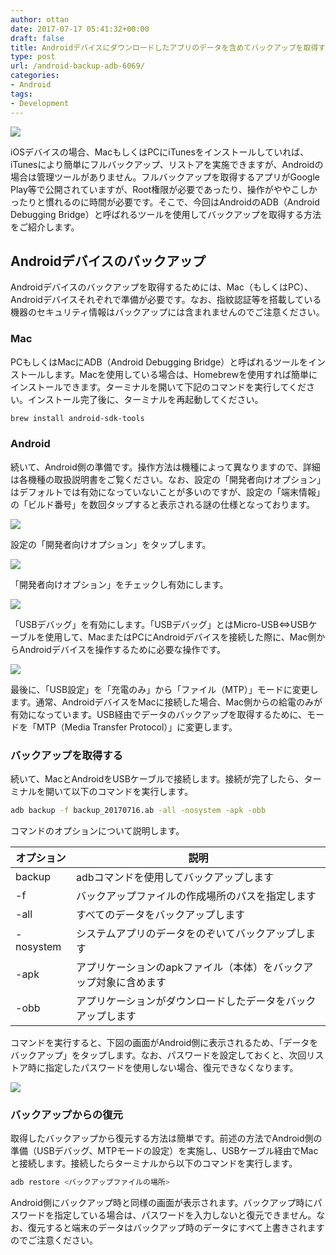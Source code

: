```yaml
---
author: ottan
date: 2017-07-17 05:41:32+00:00
draft: false
title: Androidデバイスにダウンロードしたアプリのデータを含めてバックアップを取得する
type: post
url: /android-backup-adb-6069/
categories:
- Android
tags:
- Development
---
```


![](/uploads/2017/07/170716-596af0016e595.jpg)

iOSデバイスの場合、MacもしくはPCにiTunesをインストールしていれば、iTunesにより簡単にフルバックアップ、リストアを実施できますが、Androidの場合は管理ツールがありません。フルバックアップを取得するアプリがGoogle Play等で公開されていますが、Root権限が必要であったり、操作がややこしかったりと慣れるのに時間が必要です。そこで、今回はAndroidのADB（Android Debugging Bridge）と呼ばれるツールを使用してバックアップを取得する方法をご紹介します。

## Androidデバイスのバックアップ

Androidデバイスのバックアップを取得するためには、Mac（もしくはPC）、Androidデバイスそれぞれで準備が必要です。なお、指紋認証等を搭載している機器のセキュリティ情報はバックアップには含まれませんのでご注意ください。

### Mac

PCもしくはMacにADB（Android Debugging Bridge）と呼ばれるツールをインストールします。Macを使用している場合は、Homebrewを使用すれば簡単にインストールできます。ターミナルを開いて下記のコマンドを実行してください。インストール完了後に、ターミナルを再起動してください。

```bash
brew install android-sdk-tools
```

### Android

続いて、Android側の準備です。操作方法は機種によって異なりますので、詳細は各機種の取扱説明書をご覧ください。なお、設定の「開発者向けオプション」はデフォルトでは有効になっていないことが多いのですが、設定の「端末情報」の「ビルド番号」を数回タップすると表示される謎の仕様となっております。

![](/uploads/2017/07/170716-596af07cefe1c.png)

設定の「開発者向けオプション」をタップします。

![](/uploads/2017/07/170716-596af08611fc5.png)

「開発者向けオプション」をチェックし有効にします。

![](/uploads/2017/07/170716-596af08ae0c99.png)

「USBデバッグ」を有効にします。「USBデバッグ」とはMicro-USB⇔USBケーブルを使用して、MacまたはPCにAndroidデバイスを接続した際に、Mac側からAndroidデバイスを操作するために必要な操作です。

![](/uploads/2017/07/170716-596af090d5d1f.png)

最後に、「USB設定」を「充電のみ」から「ファイル（MTP）」モードに変更します。通常、AndroidデバイスをMacに接続した場合、Mac側からの給電のみが有効になっています。USB経由でデータのバックアップを取得するために、モードを「MTP（Media Transfer Protocol）」に変更します。

### バックアップを取得する

続いて、MacとAndroidをUSBケーブルで接続します。接続が完了したら、ターミナルを開いて以下のコマンドを実行します。

```bash
adb backup -f backup_20170716.ab -all -nosystem -apk -obb
```

コマンドのオプションについて説明します。

| オプション | 説明                                                              |
| ---------- | ----------------------------------------------------------------- |
| backup     | adbコマンドを使用してバックアップします                           |
| -f         | バックアップファイルの作成場所のパスを指定します                  |
| -all       | すべてのデータをバックアップします                                |
| -nosystem  | システムアプリのデータをのぞいてバックアップします                |
| -apk       | アプリケーションのapkファイル（本体）をバックアップ対象に含めます |
| -obb       | アプリケーションがダウンロードしたデータをバックアップします      |

コマンドを実行すると、下図の画面がAndroid側に表示されるため、「データをバックアップ」をタップします。なお、パスワードを設定しておくと、次回リストア時に指定したパスワードを使用しない場合、復元できなくなります。

![](/uploads/2017/07/170716-596af09a4b6c1.png)

### バックアップからの復元

取得したバックアップから復元する方法は簡単です。前述の方法でAndroid側の準備（USBデバッグ、MTPモードの設定）を実施し、USBケーブル経由でMacと接続します。接続したらターミナルから以下のコマンドを実行します。

```bash
adb restore <バックアップファイルの場所>
```

Android側にバックアップ時と同様の画面が表示されます。バックアップ時にパスワードを指定している場合は、パスワードを入力しないと復元できません。なお、復元すると端末のデータはバックアップ時のデータにすべて上書きされますのでご注意ください。
